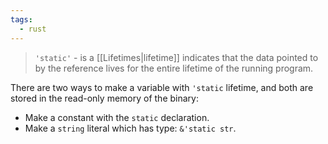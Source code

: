 ```yaml
---
tags:
  - rust
---
```

>	`'static'` - is a [[Lifetimes|lifetime]] indicates that the data pointed to by the reference lives for the entire lifetime of the running program. 

There are two ways to make a variable with `'static` lifetime, and both are stored in the read-only memory of the binary:

- Make a constant with the `static` declaration.
- Make a `string` literal which has type: `&'static str`.